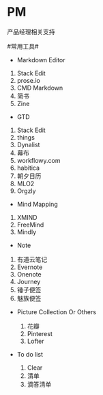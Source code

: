 # PM
产品经理相关支持

#常用工具#
+ Markdown Editor 
 1. Stack Edit 
 2. prose.io
 3. CMD Markdown
 4. 简书
 5. Zine
 
+ GTD
 1. Stack Edit 
 2. things
 3. Dynalist
 4. 幕布
 5. workflowy.com
 6. habitica
 7. 朝夕日历
 8. MLO2
 9. Orgzly


+ Mind Mapping
 1. XMIND
 2. FreeMind
 3. Mindly

+ Note 
 1. 有道云笔记
 2. Evernote
 3. Onenote
 4. Journey
 5. 锤子便签
 6. 魅族便签 
 
+ Picture Collection Or Others
  1. 花瓣
  2. Pinterest
  3. Lofter

+ To do list 
  1. Clear
  2. 清单
  3. 滴答清单
  